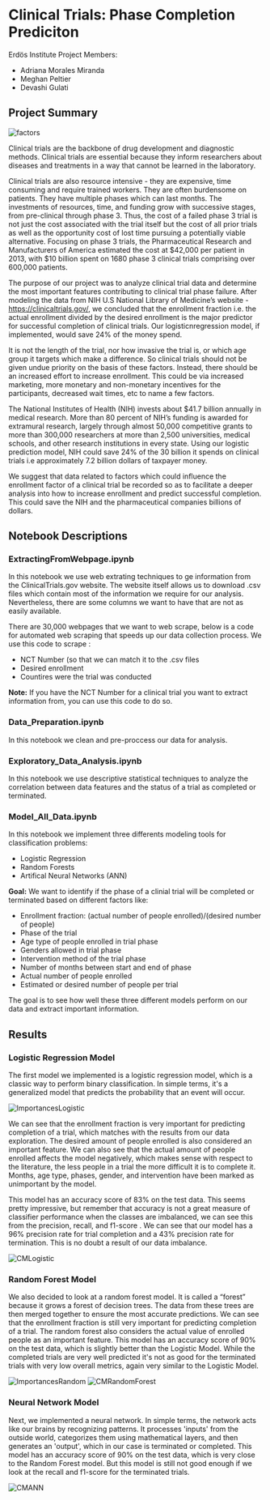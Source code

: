 # Clinical Trials: Phase Completion Prediciton

Erdös Institute Project 
Members: 

  - Adriana Morales Miranda 
  - Meghan Peltier
  - Devashi Gulati 

## Project Summary 

![factors](factors.png)

Clinical trials are the backbone of drug development and diagnostic methods. Clinical trials are essential because they inform researchers about diseases and treatments in a way that cannot be learned in the laboratory.

Clinical trials are also resource intensive - they are expensive, time consuming and require trained workers. They are often burdensome on patients. They have multiple phases which can last months. The investments of resources, time, and funding grow with successive stages, from pre-clinical through phase 3. Thus, the cost of a failed phase 3 trial is not just the cost associated with the trial itself but the cost of all prior trials as well as the opportunity cost of lost time pursuing a potentially viable alternative. Focusing on phase 3 trials, the Pharmaceutical Research and Manufacturers of America estimated the cost at $42,000 per patient in 2013, with $10 billion spent on 1680 phase 3 clinical trials comprising over 600,000 patients.

The purpose of our project was to analyze clinical trial data and determine the most important features contributing to clinical trial phase failure. After modeling the data from NIH U.S National Library of Medicine’s website - https://clinicaltrials.gov/, we concluded that the enrollment fraction i.e.  the actual enrollment divided by the desired enrollment is the major predictor for successful completion of clinical trials. Our logisticnregression model, if implemented, would save 24% of the money spend.

It is not the length of the trial, nor how invasive the trial is, or which age group it targets which make a difference. So clinical trials should not be given undue priority on the basis of these factors. Instead, there should be an increased effort to increase enrollment. This could be via increased marketing, more monetary and non-monetary incentives for the participants, decreased wait times, etc to name a few factors. 

The National Institutes of Health (NIH) invests about $41.7 billion annually in medical research. More than 80 percent of NIH’s funding is awarded for extramural research, largely through almost 50,000 competitive grants to more than 300,000 researchers at more than 2,500 universities, medical schools, and other research institutions in every state. Using our logistic prediction model, NIH could save 24% of the 30 billion it spends on clinical trials i.e approximately 7.2 billion dollars of taxpayer money. 

We suggest that data related to factors which could influence the enrollment factor of a clinical trial be recorded so as to facilitate a deeper analysis into how to increase enrollment and predict successful completion. This could save the NIH and the pharmaceutical companies billions of dollars. 


## Notebook Descriptions

### ExtractingFromWebpage.ipynb

In this notebook we use web extrating techniques to ge information from the ClinicalTrials.gov website. The website itself allows us to download .csv files which contain most of the information we require for our analysis. Nevertheless, there are some columns we want to have that are not as easily available.

There are 30,000 webpages that we want to web scrape, below is a code for automated web scraping that speeds up our data collection process. We use this code to scrape :

  - NCT Number (so that we can match it to the .csv files
  - Desired enrollment
  - Countires were the trial was conducted

**Note:** If you have the NCT Number for a clinical trial you want to extract information from, you can use this code to do so.

### Data_Preparation.ipynb

In this notebook we clean and pre-proccess our data for analysis. 

### Exploratory_Data_Analysis.ipynb

In this notebook we use descriptive statistical techniques to analyze the correlation between data features and the status of a trial as completed or terminated.

### Model_All_Data.ipynb 

In this notebook we implement three differents modeling tools for classification problems:

  - Logistic Regression
  - Random Forests
  - Artifical Neural Networks (ANN)

**Goal:** We want to identify if the phase of a clinial trial will be completed or terminated based on different factors like:

  - Enrollment fraction: (actual number of people enrolled)/(desired number of people)
  - Phase of the trial
  - Age type of people enrolled in trial phase
  - Genders allowed in trial phase
  - Intervention method of the trial phase
  - Number of months between start and end of phase
  - Actual number of people enrolled
  - Estimated or desired number of people per trial

The goal is to see how well these three different models perform on our data and extract important information.


## Results 

### Logistic Regression Model

The first model we implemented is a  logistic regression model, which is a classic  way to perform binary classification. In simple terms, it's a generalized model that predicts the probability that an event will occur. 

![ImportancesLogistic](/Images/Importances_Logistic2.png)

We can see that the enrollment fraction is very important for predicting completion of a trial, which matches with the results from our data exploration. The desired amount of people enrolled is also considered an important feature. We can also see that the actual amount of people enrolled affects the model negatively, which makes sense with respect to the literature, the less people in a trial the more difficult it is to complete it. Months, age type, phases, gender, and intervention have been marked as unimportant by the model.
 
This model has an accuracy score of 83% on the test data. This seems pretty impressive, but remember that accuracy is not a great measure of classifier performance when the classes are imbalanced, we can see this from the precision, recall, and f1-score . We can see that our model has a 96% precision rate for trial completion and a 43% precision rate for termination. This is no doubt a result of our data imbalance. 

![CMLogistic](/Images/CM_Logistic2.png)

### Random Forest Model

We also decided to look at a random forest model. It is called a “forest” because it grows a forest of decision trees. The data from these trees are then merged together to ensure the most accurate predictions. We can see that the enrollment fraction is still very important for predicting completion of a trial. The random forest also considers the actual value of enrolled people as an important feature. This model has an accuracy score of 90% on the test data, which is slightly better than the Logistic Model. While the completed trials are very well predicted it's not as good for the terminated trials with very low overall metrics, again very similar to the Logistic Model. 

![ImportancesRandom](/Images/Importances_RandomForest.png)
![CMRandomForest](/Images/CM_RandomForest.png)

### Neural Network Model

Next, we implemented a neural network. In simple terms, the network acts like our brains by recognizing patterns. It processes 'inputs' from the outside world, categorizes them using mathematical layers, and then generates an 'output', which in our case is terminated or completed. This model has an accuracy score of 90% on the test data, which is very close to the Random Forest model. But this model is still not good enough if we look at the recall and f1-score for the terminated trials. 

![CMANN](/Images/CM_ANN.png)



